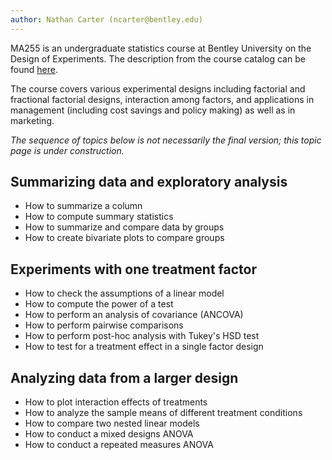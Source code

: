```yaml
---
author: Nathan Carter (ncarter@bentley.edu)
---
```


MA255 is an undergraduate statistics course at Bentley University
on the Design of Experiments.
The description from the course catalog can be found
[here](https://catalog.bentley.edu/undergraduate/courses/ma/).

The course covers various experimental designs including factorial
and fractional factorial designs, interaction among factors,
and applications in management (including cost savings and policy making)
as well as in marketing.

*The sequence of topics below is not necessarily the final version;
this topic page is under construction.*

## Summarizing data and exploratory analysis

 * How to summarize a column
 * How to compute summary statistics
 * How to summarize and compare data by groups
 * How to create bivariate plots to compare groups

## Experiments with one treatment factor

 * How to check the assumptions of a linear model
 * How to compute the power of a test
 * How to perform an analysis of covariance (ANCOVA)
 * How to perform pairwise comparisons
 * How to perform post-hoc analysis with Tukey's HSD test
 * How to test for a treatment effect in a single factor design

## Analyzing data from a larger design

 * How to plot interaction effects of treatments
 * How to analyze the sample means of different treatment conditions
 * How to compare two nested linear models
 * How to conduct a mixed designs ANOVA
 * How to conduct a repeated measures ANOVA
